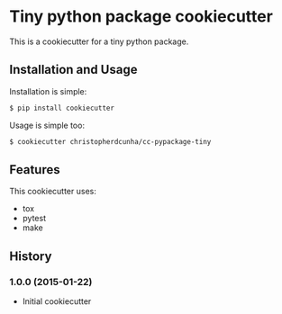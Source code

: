 Tiny python package cookiecutter
================================

This is a cookiecutter for a tiny python package.

Installation and Usage
----------------------

Installation is simple:

```bash
$ pip install cookiecutter
```

Usage is simple too:

```bash
$ cookiecutter christopherdcunha/cc-pypackage-tiny
```

Features
--------

This cookiecutter uses:
- tox
- pytest
- make

History
-------

### 1.0.0 (2015-01-22)
- Initial cookiecutter